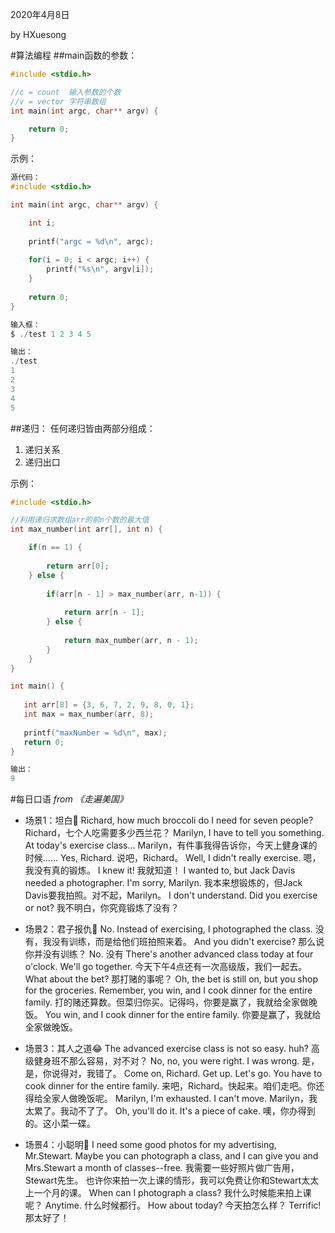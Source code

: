 2020年4月8日

by HXuesong



#算法编程
##main函数的参数：
```c
#include <stdio.h>

//c = count  输入参数的个数
//v = vector 字符串数组
int main(int argc, char** argv) {

    return 0;
}
```
示例：
```c
源代码：
#include <stdio.h>

int main(int argc, char** argv) {

    int i;
    
    printf("argc = %d\n", argc);
    
    for(i = 0; i < argc; i++) {
        printf("%s\n", argv[i]);
    }
    
    return 0;
}

输入框：
$ ./test 1 2 3 4 5

输出：
./test
1
2
3
4
5
```



##递归：
任何递归皆由两部分组成：
1. 递归关系
2. 递归出口

示例：
```c
#include <stdio.h>

//利用递归求数组arr的前n个数的最大值
int max_number(int arr[], int n) {

    if(n == 1) {
    
        return arr[0];
    } else {
    
        if(arr[n - 1] > max_number(arr, n-1)) {
        
            return arr[n - 1];
        } else {
        
            return max_number(arr, n - 1);
        }
    }
}

int main() {
   
   int arr[8] = {3, 6, 7, 2, 9, 8, 0, 1};
   int max = max_number(arr, 8);
   
   printf("maxNumber = %d\n", max);
   return 0;
}

输出：
9
```



#每日口语
*from 《走遍美国》*
- 场景1：坦白💬
  Richard, how much broccoli do I need for seven people?
  Richard，七个人吃需要多少西兰花？
  Marilyn, I have to tell you something. At today's exercise class...
  Marilyn，有件事我得告诉你，今天上健身课的时候......
  Yes, Richard.    说吧，Richard。
  Well, I didn't really exercise.    嗯，我没有真的锻炼。
  I knew it!    我就知道！
  I wanted to, but Jack Davis needed a photographer. I'm sorry, Marilyn.
  我本来想锻炼的，但Jack Davis要我拍照。对不起，Marilyn。
  I don't understand. Did you exercise or not?
  我不明白，你究竟锻炼了没有？

  

- 场景2：君子报仇🤬
  No. Instead of exercising, I photographed the class.
  没有，我没有训练，而是给他们班拍照来着。
  And you didn't exercise?    那么说你并没有训练？    No.    没有
  There's another advanced class today at four o'clock. We'll go together.
  今天下午4点还有一次高级版，我们一起去。
  What about the bet?    那打赌的事呢？
  Oh, the bet is still on, but you shop for the groceries.
  Remember, you win, and I cook dinner for the entire family.
  打的赌还算数。但菜归你买。记得吗，你要是赢了，我就给全家做晚饭。
  You win, and I cook dinner for the entire family.
  你要是赢了，我就给全家做晚饭。
  
  

- 场景3：其人之道😂
The advanced exercise class is not so easy. huh?
高级健身班不那么容易，对不对？
No, no, you were right. I was wrong.    是，是，你说得对，我错了。
Come on, Richard. Get up. Let's go. You have to cook dinner for the entire family.
来吧，Richard。快起来。咱们走吧。你还得给全家人做晚饭呢。
Marilyn, I'm exhausted. I can't move.    Marilyn，我太累了。我动不了了。
Oh, you'll do it. It's a piece of cake.    噢，你办得到的。这小菜一碟。



- 场景4：小聪明👼
I need some good photos for my advertising, Mr.Stewart.
Maybe you can photograph a class, and I can give you and Mrs.Stewart
a month of classes--free.
我需要一些好照片做广告用，Stewart先生。
也许你来拍一次上课的情形，我可以免费让你和Stewart太太上一个月的课。
When can I photograph a class?    我什么时候能来拍上课呢？
Anytime.    什么时候都行。
How about today?    今天拍怎么样？
Terrific!    那太好了！